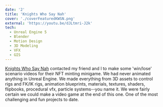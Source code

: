 ```yaml
---
date: '2'
title: 'Knights Who Say Nah'
cover: './coverFeaturedKWSN.png'
external: 'https://youtu.be/dJLtmri-J2k'
tech:
  - Unreal Engine 5
  - Blender
  - Motion Design
  - 3D Modeling
  - VFX
  - GIS
---
```


[Knights Who Say Nah](https://www.knightssaynah.com) contacted my friend and I to make some 'win/lose' scenario videos for their NFT minting minigame. We had never animated anything in Unreal Engine. We made everything from 3D assets to control rigs and FK/IK rigs, animation blueprints, materials, textures, shaders, flipbooks, procedural vfx, particle systems--you name it. We were fairly certain we could make a video game at the end of this one. One of the most challenging and fun projects to date.
